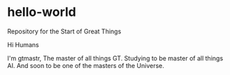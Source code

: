 # hello-world
Repository for the Start of Great Things

Hi Humans

I'm gtmastr, The master of all things GT.  Studying to be master of all things AI.
And soon to be one of the masters of the Universe.
